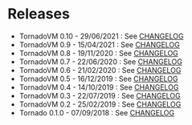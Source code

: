 # Releases
  * TornadoVM 0.10 - 29/06/2021 : See [CHANGELOG](CHANGELOG.md#tornadovm-0.10)
  * TornadoVM 0.9  - 15/04/2021 : See [CHANGELOG](CHANGELOG.md#tornadovm-09)
  * TornadoVM 0.8  - 19/11/2020 : See [CHANGELOG](CHANGELOG.md#tornadovm-08)
  * TornadoVM 0.7  - 22/06/2020 : See [CHANGELOG](CHANGELOG.md#tornadovm-07)
  * TornadoVM 0.6  - 21/02/2020 : See [CHANGELOG](CHANGELOG.md#tornadovm-06)
  * TornadoVM 0.5  - 16/12/2019 : See [CHANGELOG](CHANGELOG.md#tornadovm-05)
  * TornadoVM 0.4  - 14/10/2019 : See [CHANGELOG](CHANGELOG.md#tornadovm-04)
  * TornadoVM 0.3  - 22/07/2019 : See [CHANGELOG](CHANGELOG.md#tornadovm-03)
  * TornadoVM 0.2  - 25/02/2019 : See [CHANGELOG](CHANGELOG.md#tornadovm-02)
  * Tornado 0.1.0  - 07/09/2018 : See [CHANGELOG](CHANGELOG.md#tornadovm-010)
